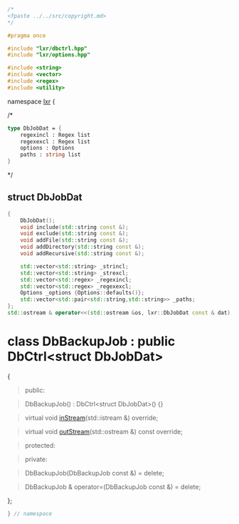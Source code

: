 ```cpp

/*
<fpaste ../../src/copyright.md>
*/

#pragma once

#include "lxr/dbctrl.hpp"
#include "lxr/options.hpp"

#include <string>
#include <vector>
#include <regex>
#include <utility>
````

namespace [lxr](namespace.list) {

/*

```fsharp
type DbJobDat = {
    regexincl : Regex list
    regexexcl : Regex list
    options : Options
    paths : string list
}
```
*/

## struct DbJobDat
```c++
{
    DbJobDat();
    void include(std::string const &);
    void exclude(std::string const &);
    void addFile(std::string const &);
    void addDirectory(std::string const &);
    void addRecursive(std::string const &);

    std::vector<std::string> _strincl;
    std::vector<std::string> _strexcl;
    std::vector<std::regex> _regexincl;
    std::vector<std::regex> _regexexcl;
    Options _options {Options::defaults()};
    std::vector<std::pair<std::string,std::string>> _paths;
};
std::ostream & operator<<(std::ostream &os, lxr::DbJobDat const & dat);
```

# class DbBackupJob : public DbCtrl&lt;struct DbJobDat&gt;

{

>public:

>DbBackupJob() : DbCtrl&lt;struct DbJobDat&gt;() {}

>virtual void [inStream](dbbackupjob_functions.cpp.md)(std::istream &) override;

>virtual void [outStream](dbbackupjob_functions.cpp.md)(std::ostream &) const override;

>protected:

>private:

>DbBackupJob(DbBackupJob const &) = delete;

>DbBackupJob & operator=(DbBackupJob const &) = delete;

};

```cpp
} // namespace
```
